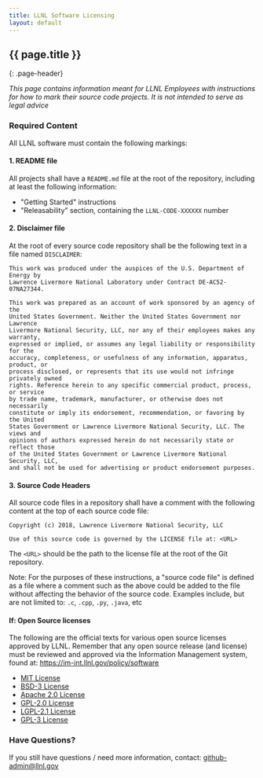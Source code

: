 ```yaml
---
title: LLNL Software Licensing
layout: default
---
```


## {{ page.title }}
{: .page-header}

*This page contains information meant for LLNL Employees with instructions for
how to mark their source code projects. It is not intended to serve as legal
advice*

### Required Content

All LLNL software must contain the following markings:

#### 1. README file

All projects shall have a `README.md` file at the root of the repository,
including at least the following information:

- "Getting Started" instructions
- "Releasability" section, containing the `LLNL-CODE-XXXXXX` number

#### 2. Disclaimer file

At the root of every source code repository shall be the following text in a file named `DISCLAIMER`:

```
This work was produced under the auspices of the U.S. Department of Energy by
Lawrence Livermore National Laboratory under Contract DE-AC52-07NA27344.

This work was prepared as an account of work sponsored by an agency of the
United States Government. Neither the United States Government nor Lawrence
Livermore National Security, LLC, nor any of their employees makes any warranty,
expressed or implied, or assumes any legal liability or responsibility for the
accuracy, completeness, or usefulness of any information, apparatus, product, or
process disclosed, or represents that its use would not infringe privately owned
rights. Reference herein to any specific commercial product, process, or service
by trade name, trademark, manufacturer, or otherwise does not necessarily
constitute or imply its endorsement, recommendation, or favoring by the United
States Government or Lawrence Livermore National Security, LLC. The views and
opinions of authors expressed herein do not necessarily state or reflect those
of the United States Government or Lawrence Livermore National Security, LLC,
and shall not be used for advertising or product endorsement purposes.
```

#### 3. Source Code Headers

All source code files in a repository shall have a comment with the following
content at the top of each source code file:

```
Copyright (c) 2018, Lawrence Livermore National Security, LLC

Use of this source code is governed by the LICENSE file at: <URL>
```

The `<URL>` should be the path to the license file at the root of the Git
repository.

Note: For the purposes of these instructions, a "source code file" is defined as
a file where a comment such as the above could be added to the file without
affecting the behavior of the source code. Examples include, but are not limited
to: `.c`, `.cpp`, `.py`, `.java`, etc

#### If: Open Source licenses

The following are the official texts for various open source licenses approved
by LLNL. Remember that any open source release (and license) must be reviewed
and approved via the Information Management system, found at:
<https://im-int.llnl.gov/policy/software>

- [MIT License](/about/licenses/mit.txt)
- [BSD-3 License](/about/licenses/bsd-3.txt)
- [Apache 2.0 License](/about/licenses/apache-2.0.txt)
- [GPL-2.0 License](/about/licenses/gpl-2.0.txt)
- [LGPL-2.1 License](/about/licenses/lgpl-2.1.txt)
- [GPL-3 License](/about/licenses/gpl-3.0.txt)

### Have Questions?

If you still have questions / need more information, contact: <github-admin@llnl.gov>
